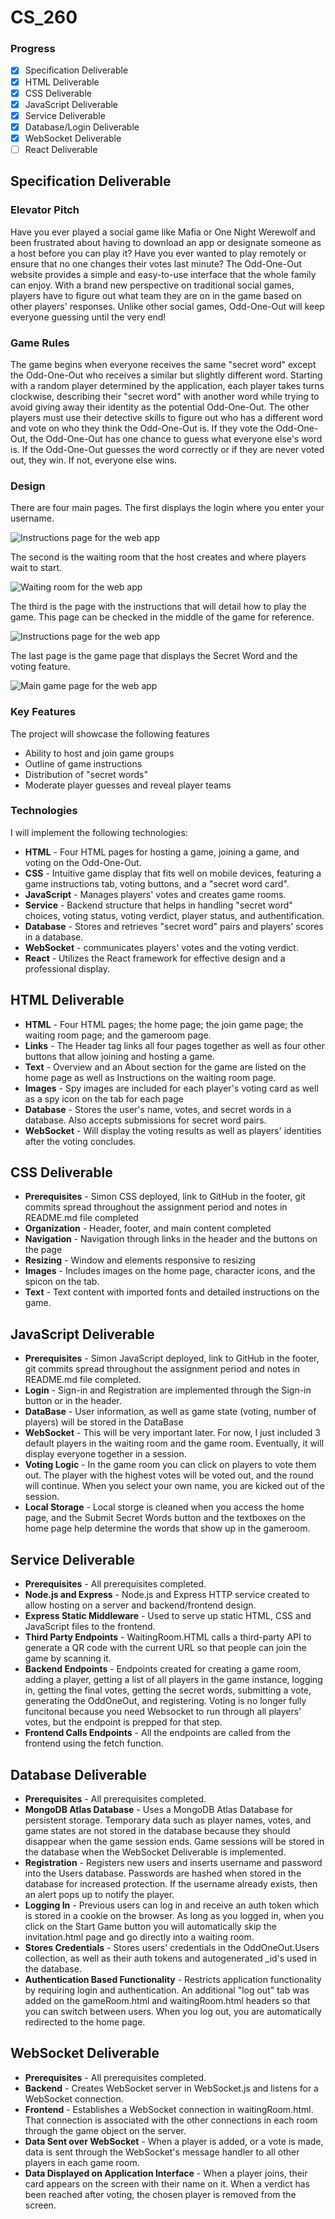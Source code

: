 # CS_260

### Progress
- [x] Specification Deliverable
- [x] HTML Deliverable
- [x] CSS Deliverable
- [x] JavaScript Deliverable
- [x] Service Deliverable
- [x] Database/Login Deliverable
- [x] WebSocket Deliverable
- [ ] React Deliverable

## Specification Deliverable

### **Elevator Pitch** 
Have you ever played a social game like Mafia or One Night Werewolf and been frustrated about having to download an app or designate someone as a host before you can play it? Have you ever wanted to play remotely or ensure that no one changes their votes last minute? The Odd-One-Out website provides a simple and easy-to-use interface that the whole family can enjoy. With a brand new perspective on traditional social games, players have to figure out what team they are on in the game based on other players' responses. Unlike other social games, Odd-One-Out will keep everyone guessing until the very end!

### **Game Rules**
The game begins when everyone receives the same "secret word" except the Odd-One-Out who receives a similar but slightly different word. Starting with a random player determined by the application, each player takes turns clockwise, describing their "secret word" with another word while trying to avoid giving away their identity as the potential Odd-One-Out. The other players must use their detective skills to figure out who has a different word and vote on who they think the Odd-One-Out is. If they vote the Odd-One-Out, the Odd-One-Out has one chance to guess what everyone else's word is. If the Odd-One-Out guesses the word correctly or if they are never voted out, they win. If not, everyone else wins. 

### **Design**
There are four main pages. The first displays the login where you enter your username.

  ![Instructions page for the web app](Heading.jpg)
  
  The second is the waiting room that the host creates and where players wait to start.
  
  ![Waiting room for the web app](2.jpg)
  
  The third is the page with the instructions that will detail how to play the game. This page can be checked in the middle of the game for reference.
  
  ![Instructions page for the web app](1.jpg)
  
  The last page is the game page that displays the Secret Word and the voting feature. 
  
  ![Main game page for the web app](3.jpg)

### **Key Features**
The project will showcase the following features
- Ability to host and join game groups
- Outline of game instructions
- Distribution of "secret words"
- Moderate player guesses and reveal player teams

### **Technologies**
I will implement the following technologies:
- **HTML** - Four HTML pages for hosting a game, joining a game, and voting on the Odd-One-Out.
- **CSS** - Intuitive game display that fits well on mobile devices, featuring a game instructions tab, voting buttons, and a "secret word card". 
- **JavaScript** - Manages players' votes and creates game rooms.
- **Service** - Backend structure that helps in handling "secret word" choices, voting status, voting verdict, player status, and authentification.
- **Database** - Stores and retrieves "secret word" pairs and players' scores in a database.
- **WebSocket** - communicates players' votes and the voting verdict. 
- **React** - Utilizes the React framework for effective design and a professional display.

## HTML Deliverable
- **HTML** - Four HTML pages; the home page; the join game page; the waiting room page; and the gameroom page.
- **Links** - The Header tag links all four pages together as well as four other buttons that allow joining and hosting a game.
- **Text** - Overview and an About section for the game are listed on the home page as well as Instructions on the waiting room page. 
- **Images** - Spy images are included for each player's voting card as well as a spy icon on the tab for each page
- **Database** - Stores the user's name, votes, and secret words in a database. Also accepts submissions for secret word pairs.
- **WebSocket** - Will display the voting results as well as players' identities after the voting concludes.

 ## CSS Deliverable
- **Prerequisites** - Simon CSS deployed, link to GitHub in the footer, git commits spread throughout the assignment period and notes in README.md file completed
- **Organization** - Header, footer, and main content completed
- **Navigation** - Navigation through links in the header and the buttons on the page
- **Resizing** - Window and elements responsive to resizing
- **Images** - Includes images on the home page, character icons, and the spicon on the tab. 
- **Text** - Text content with imported fonts and detailed instructions on the game. 

## JavaScript Deliverable
- **Prerequisites** - Simon JavaScript deployed, link to GitHub in the footer, git commits spread throughout the assignment period and notes in README.md file completed.
- **Login** - Sign-in and Registration are implemented through the Sign-in button or in the header.
- **DataBase** - User information, as well as game state (voting, number of players) will be stored in the DataBase
- **WebSocket** - This will be very important later. For now, I just included 3 default players in the waiting room and the game room. Eventually, it will display everyone together in a session. 
- **Voting Logic** - In the game room you can click on players to vote them out. The player with the highest votes will be voted out, and the round will continue. When you select your own name, you are kicked out of the session.  
- **Local Storage** - Local storge is cleaned when you access the home page, and the Submit Secret Words button and the textboxes on the home page help determine the words that show up in the gameroom.

## Service Deliverable
- **Prerequisites** - All prerequisites completed.
- **Node.js and Express** - Node.js and Express HTTP service created to allow hosting on a server and backend/frontend design.
- **Express Static Middleware** - Used to serve up static HTML, CSS and JavaScript files to the frontend.
- **Third Party Endpoints** - WaitingRoom.HTML calls a third-party API to generate a QR code with the current URL so that people can join the game by scanning it.
- **Backend Endpoints** - Endpoints created for creating a game room, adding a player, getting a list of all players in the game instance, logging in, getting the final votes, getting the secret words, submitting a vote, generating the OddOneOut, and registering. Voting is no longer fully funcitonal because you need Websocket to run through all players' votes, but the endpoint is prepped for that step.
- **Frontend Calls Endpoints** - All the endpoints are called from the frontend using the fetch function.

## Database Deliverable
- **Prerequisites** - All prerequisites completed.
- **MongoDB Atlas Database** - Uses a MongoDB Atlas Database for persistent storage. Temporary data such as player names, votes, and game states are not stored in the database because they should disappear when the game session ends. Game sessions will be stored in the database when the WebSocket Deliverable is implemented. 
- **Registration** - Registers new users and inserts username and password into the Users database. Passwords are hashed when stored in the database for increased protection. If the username already exists, then an alert pops up to notify the player. 
- **Logging In** - Previous users can log in and receive an auth token which is stored in a cookie on the browser. As long as you logged in, when you click on the Start Game button you will automatically skip the invitation.html page and go directly into a waiting room. 
- **Stores Credentials** - Stores users' credentials in the OddOneOut.Users collection, as well as their auth tokens and autogenerated _id's used in the database. 
- **Authentication Based Functionality** - Restricts application functionality by requiring login and authentication. An additional "log out" tab was added on the gameRoom.html and waitingRoom.html headers so that you can switch between users. When you log out, you are automatically redirected to the home page. 

## WebSocket Deliverable
- **Prerequisites** - All prerequisites completed.
- **Backend** - Creates WebSocket server in WebSocket.js and listens for a WebSocket connection.
- **Frontend** - Establishes a WebSocket connection in waitingRoom.html. That connection is associated with the other connections in each room through the game object on the server.
- **Data Sent over WebSocket** - When a player is added, or a vote is made, data is sent through the WebSocket's message handler to all other players in each game room.
- **Data Displayed on Application Interface** - When a player joins, their card appears on the screen with their name on it. When a verdict has been reached after voting, the chosen player is removed from the screen.


<!--

## React Deliverable --!>


<!-- 
The game is called odd one out or something
everyone gets a word and one person gets a slightly different word (the odd one out). starting with one random player, everyone says a word that indirectly points to their shared word. after everyone says one word to show they have the same word, they guess on one person to eliminate who they think is the odd one out. if they guess correctly, the odd one out has one chance to guess the correct word. If they guess correctly, they win. if they guess incorrectly everyone else wins. if they guess someone who isnt the odd one out, then that last person is eliminated from the game. the odd one out does not know that they are the odd one out. 

--!>
